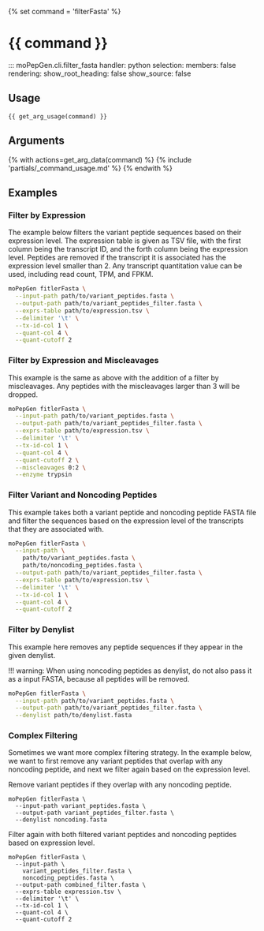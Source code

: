 {% set command = 'filterFasta' %}
# {{ command }}

::: moPepGen.cli.filter_fasta
	handler: python
    selection:
      members: false
    rendering:
      show_root_heading: false
      show_source: false

## Usage

```
{{ get_arg_usage(command) }}
```

## Arguments

{% with actions=get_arg_data(command) %}
{% include 'partials/_command_usage.md' %}
{% endwith %}

## Examples

### Filter by Expression

The example below filters the variant peptide sequences based on their expression level. The expression table is given as TSV file, with the first column being the transcript ID, and the forth column being the expression level. Peptides are removed if the transcript it is associated has the expression level smaller than 2. Any transcript quantitation value can be used, including read count, TPM, and FPKM.

```bash
moPepGen fitlerFasta \
  --input-path path/to/variant_peptides.fasta \
  --output-path path/to/variant_peptides_filter.fasta \
  --exprs-table path/to/expression.tsv \
  --delimiter '\t' \
  --tx-id-col 1 \
  --quant-col 4 \
  --quant-cutoff 2
```

### Filter by Expression and Miscleavages

This example is the same as above with the addition of a filter by miscleavages. Any peptides with the miscleavages larger than 3 will be dropped.

```bash
moPepGen fitlerFasta \
  --input-path path/to/variant_peptides.fasta \
  --output-path path/to/variant_peptides_filter.fasta \
  --exprs-table path/to/expression.tsv \
  --delimiter '\t' \
  --tx-id-col 1 \
  --quant-col 4 \
  --quant-cutoff 2 \
  --miscleavages 0:2 \
  --enzyme trypsin
```

### Filter Variant and Noncoding Peptides

This example takes both a variant peptide and noncoding peptide FASTA file and filter the sequences based on the expression level of the transcripts that they are associated with.

```bash
moPepGen fitlerFasta \
  --input-path \
    path/to/variant_peptides.fasta \
    path/to/noncoding_peptides.fasta \
  --output-path path/to/variant_peptides_filter.fasta \
  --exprs-table path/to/expression.tsv \
  --delimiter '\t' \
  --tx-id-col 1 \
  --quant-col 4 \
  --quant-cutoff 2
```

### Filter by Denylist

This example here removes any peptide sequences if they appear in the given denylist.

!!! warning:
When using noncoding peptides as denylist, do not also pass it as a input FASTA, because all peptides will be removed.

```bash
moPepGen fitlerFasta \
  --input-path path/to/variant_peptides.fasta \
  --output-path path/to/variant_peptides_filter.fasta \
  --denylist path/to/denylist.fasta
```

### Complex Filtering

Sometimes we want more complex filtering strategy. In the example below, we want to first remove any variant peptides that overlap with any noncoding peptide, and next we filter again based on the expression level.

Remove variant peptides if they overlap with any noncoding peptide.

```path
moPepGen fitlerFasta \
  --input-path variant_peptides.fasta \
  --output-path variant_peptides_filter.fasta \
  --denylist noncoding.fasta
```

Filter again with both filtered variant peptides and noncoding peptides based on expression level.

```path
moPepGen fitlerFasta \
  --input-path \
    variant_peptides_filter.fasta \
    noncoding_peptides.fasta \
  --output-path combined_filter.fasta \
  --exprs-table expression.tsv \
  --delimiter '\t' \
  --tx-id-col 1 \
  --quant-col 4 \
  --quant-cutoff 2
```
